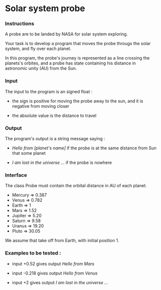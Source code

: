 # Solar system probe

### Instructions
A probe are to be landed by NASA for solar system exploring.

Your task is to develop a program that moves the probe througs the solar system, and fly over each planet.

In this program, the probe's journey is represented as a line crossing the planets's orbites, and a probe has state containing his distance in astronomic unity (AU) from the Sun.


### Input
The input to the program is an signed float :

- the sign is positive for moving the probe away to the sun, and it is negative from moving closer

- the absolute value is the distance to travel


### Output

The program's output is a string message saying :

- *Hello from [planet's name]* if the probe is at the same distance from Sun that some planet

- *I am lost in the universe ...* if the probe is nowhere


### Interface
The class Probe must contain the orbital distance in AU of each planet.

- Mercury => 0.387
- Venus => 0.782
- Earth => 1
- Mars => 1.52
- Jupiter => 5.20
- Saturn => 9.58
- Uranus => 19.20
- Pluto => 30.05

We assume that take off from Earth, with initial position 1.

### Examples to be tested :

- input +0.52 gives output *Hello from Mars*

- input -0.218 gives output *Hello from Venus*

- input +2 gives output *I am lost in the universe ...*